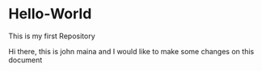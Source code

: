 # Hello-World
This is my first Repository

Hi there,
this is john maina and I would like to make some changes on this document
